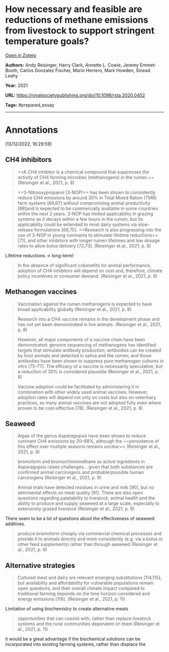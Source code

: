 # How necessary and feasible are reductions of methane emissions from livestock to support stringent temperature goals?
[Open in Zotero](zotero://select/items/@ReisingerEtAl_2021)

**Authors:** Andy Reisinger, Harry Clark, Annette L. Cowie, Jeremy Emmet-Booth, Carlos Gonzalez Fischer, Mario Herrero, Mark Howden, Sinead Leahy

**Year:** 2021

**URL:** https://royalsocietypublishing.org/doi/10.1098/rsta.2020.0452

**Tags:** #prepared_essay 

---
# Annotations  
(13/12/2022, 16:29:59)

## CH4 inhibitors 
> ==A CH4 inhibitor is a chemical compound that suppresses the activity of CH4 forming microbes (methanogens) in the rumen.== (Reisinger et al., 2021, p. 8)

> ==3-Nitrooxypropanol (3-NOP)== has been shown to consistently reduce CH4 emissions by around 30% in Total Mixed Ration (TMR) farm systems [66,67] without compromising animal productivity [68]and is expected to be commercially available in some countries within the next 2 years. 3-NOP has limited applicability in grazing systems as it decays within a few hours in the rumen, but its applicability could be extended to most dairy systems via slow-release formulations [69,70]. ==Research is also progressing into the use of 3-NOP in young ruminants to stimulate lifetime reductions== [71], and other inhibitors with longer rumen lifetimes and low dosage rates to allow bolus delivery [72,73]. (Reisinger et al., 2021, p. 8)

Lifetime reductions -> long-term! 

> In the absence of significant cobenefits for animal performance, adoption of CH4 inhibitors will depend on cost and, therefore, climate policy incentives or consumer demand. (Reisinger et al., 2021, p. 8)

## Methanogen vaccines 

> Vaccination against the rumen methanogens is expected to have broad applicability globally (Reisinger et al., 2021, p. 8)

> Research into a CH4 vaccine remains in the development phase and has not yet been demonstrated in live animals. (Reisinger et al., 2021, p. 8)

> However, all major components of a vaccine chain have been demonstrated: genome sequencing of methanogens has identified targets that stimulate antibody production; antibodies can be created by host animals and detected in saliva and the rumen; and those antibodies have been shown to suppress pure methanogen cultures in vitro [75–77]. The efficacy of a vaccine is necessarily speculative, but a reduction of 30% is considered plausible (Reisinger et al., 2021, p. 8)

> Vaccine adoption could be facilitated by administering it in combination with other widely used animal vaccines. However, adoption rates will depend not only on costs but also on veterinary practices, as many animal vaccines are not adopted fully even where proven to be cost-effective [78]. (Reisinger et al., 2021, p. 8)

## Seaweed 

> Algae of the genus *Asparagopsis* have been shown to reduce ruminant CH4 emissions by 20–98%, although the ==persistence of this effect over multiple seasons remains unclear== (Reisinger et al., 2021, p. 9)

> bromoform and bromochloromethane as active ingredients in Asparagopsis raises challenges... given that both substances are confirmed animal carcinogens and probable/possible human carcinogens (Reisinger et al., 2021, p. 9)

> Animal trials have detected residues in urine and milk [90], but no detrimental effects on meat quality [91]. There are also open questions regarding palatability to livestock, animal health and the ability to produce and supply seaweed at a large scale, especially to extensively grazed livestock (Reisinger et al., 2021, p. 9)

There seem to be a lot of questions about the effectiveness of seaweed additives. 

> produce bromoform cheaply via commercial chemical processes and provide it to animals directly and more consistently (e.g. via a bolus or other feed supplements) rather than through seaweed (Reisinger et al., 2021, p. 9)

## Alternative strategies 

> Cultured meat and dairy are relevant emerging substitutions [114,115], but availability and affordability for vulnerable populations remain open questions, and their overall climate impact compared to traditional farming depends on the time horizon considered and energy emissions [116]. (Reisinger et al., 2021, p. 11)

Limitation of using biochemistry to create alternative meats

> opportunities that can coexist with, rather than replace livestock systems and the rural communities dependent on them (Reisinger et al., 2021, p. 11)

it would be a great advantage if the biochemical solutions can be incorporated into existing farming systems, rather than displace the